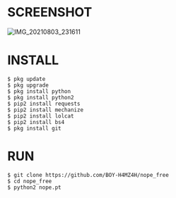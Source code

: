 # SCREENSHOT
![IMG_20210803_231611](https://user-images.githubusercontent.com/88397313/128059655-ff337f47-2af6-4651-bb0d-c66d776b71c2.jpg)

# INSTALL
```
$ pkg update
$ pkg upgrade
$ pkg install python
$ pkg install python2
$ pip2 install requests
$ pip2 install mechanize
$ pip2 install lolcat
$ pip2 install bs4
$ pkg install git
```
# RUN
```
$ git clone https://github.com/BOY-H4MZ4H/nope_free
$ cd nope_free
$ python2 nope.pt
```
